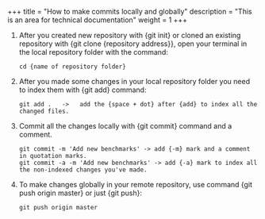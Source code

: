 +++
title = "How to make commits locally and globally"
description = "This is an area for technical documentation"
weight = 1
+++

1. After you created new repository with {git init} or cloned an existing repository with {git clone {repository address}}, open your terminal in the local repository folder with the command:

    ```
    cd {name of repository folder}
    ```

2. After you made some changes in your local repository folder you need to index them with {git add} command: 
    ```
    git add .   ->   add the {space + dot} after {add} to index all the changed files. 
    ```
3. Commit all the changes locally with {git commit} command and a comment.
    ```
    git commit -m 'Add new benchmarks' -> add {-m} mark and a comment in quotation marks. 
    git commit -a -m 'Add new benchmarks' -> add {-a} mark to index all the non-indexed changes you've made.
    ```
4. To make changes globally in your remote repository, use command {git push origin master} or just {git push}:
    ```
    git push origin master
    ```